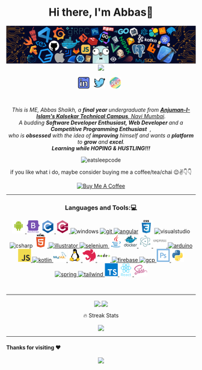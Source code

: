 <div align="center">
   <h1>Hi there, I'm Abbas👋 </h1>
   <img src="https://github.com/Abbas12321/Abbas12321/blob/main/header_.png">

   
   <img src="https://pronoun.cyou/x/y?subject=He&object=Him&height=20"> 
</div>

<p align='center'>
   <a href="https://www.linkedin.com/in/abbas-shaikh3/"><img height="30" src="https://raw.githubusercontent.com/8bithemant/8bithemant/master/linkedin.png?raw=true"></a>&nbsp;&nbsp;
<a href="https://twitter.com/Shaikh_Abbas98"><img height="30" src="https://raw.githubusercontent.com/8bithemant/8bithemant/master/twitter.png?raw=true"></a>&nbsp;&nbsp;
<a href="https://dev.to/abbas12321"><img height="30" src="https://raw.githubusercontent.com/8bithemant/8bithemant/master/devto.png?raw=true"></a>&nbsp;&nbsp;

 </p>
<br/>


<p align="center">
  <em>
    This is ME, Abbas Shaikh, a <b>final year</b> undergraduate from <a href="https://www.aiktc.ac.in/"> <b>Anjuman-I-Islam's Kalsekar Technical Campus</b>, Navi Mumbai</a>. <br>
    A budding <b>Software Developer Enthusiast, Web Developer </b> and a <b>Competitive Programming Enthusiast</b>&nbsp;&nbsp,<br>who is <b>obsessed</b>
    with the idea of <b>improving</b> himself and wants a <b>platform</b> to 
    <b>grow</b> and 
    <b>excel</b>.
  </em> 
  <br>
   <b><i>Learning while HOPING & HUSTLING!!!</i></b>
   
   <div align="center">
   <img src="[https://github.com/Abbas12321/Abbas12321/blob/main/giphy.webp]" alt="eatsleepcode" width="250" height="250" />
      </div>
</p>


  

<p align="center">
if you like what i do, maybe consider buying me a coffee/tea/chai 😉✌️👇👇</p>
<p align="center">
<a href="https://www.buymeacoffee.com/abbasshaikh1232" target="_blank"><img src="https://cdn.buymeacoffee.com/buttons/v2/default-red.png" alt="Buy Me A Coffee" width="150" ></a>
</p>

<hr>

<h3 align="center">Languages and Tools:💻</h3>
<p align="center"> <a href="https://developer.android.com" target="_blank" rel="noreferrer"> <img
      src="https://raw.githubusercontent.com/devicons/devicon/master/icons/android/android-original-wordmark.svg"
      alt="android" width="35" height="35" /> </a> <a href="https://getbootstrap.com" target="_blank" rel="noreferrer">
    <img src="https://raw.githubusercontent.com/devicons/devicon/master/icons/bootstrap/bootstrap-plain-wordmark.svg"
      alt="bootstrap" width="35" height="35" /> </a> <a href="https://www.cprogramming.com/" target="_blank"
    rel="noreferrer"> <img src="https://raw.githubusercontent.com/devicons/devicon/master/icons/c/c-original.svg"
      alt="c" width="35" height="35" /> </a> <a href="https://www.w3schools.com/cpp/" target="_blank" rel="noreferrer">
    <img src="https://raw.githubusercontent.com/devicons/devicon/master/icons/cplusplus/cplusplus-original.svg"
      alt="cplusplus" width="35" height="35" /> </a><img src="https://user-images.githubusercontent.com/59575502/127427981-bfaa39a1-bce1-4f63-85c4-f61f14f39f46.png" alt="windows" width="35" height="35" /> <a href="https://git-scm.com/" target="_blank"> <img src="https://www.vectorlogo.zone/logos/git-scm/git-scm-icon.svg" alt="git" width="35" height="35"/> </a> <a href="https://www.w3schools.com/css/" target="_blank"
    rel="noreferrer"> <a href="https://angular.io" target="_blank"> <img src="https://angular.io/assets/images/logos/angular/angular.svg" alt="angular" width="35" height="35"/></a> <img
      src="https://raw.githubusercontent.com/devicons/devicon/master/icons/css3/css3-original-wordmark.svg" alt="css3"
      width="35" height="35" /> </a><img src="https://user-images.githubusercontent.com/59575502/127427979-7eddf4e0-1d7e-4735-8564-6a0f641130d6.png" alt="visualstudio" width="35" height="35" />
<img src="https://user-images.githubusercontent.com/59575502/127426965-45da81b5-987d-4f44-b4d7-249fae487a0a.png" alt="csharp" width="35" height="35" /> <a href="https://www.w3.org/html/" target="_blank" rel="noreferrer"> <img
      src="https://raw.githubusercontent.com/devicons/devicon/master/icons/html5/html5-original-wordmark.svg"
      alt="html5" width="35" height="35" /> </a> <a href="https://www.adobe.com/in/products/illustrator.html"
    target="_blank" rel="noreferrer"> <img
      src="https://www.vectorlogo.zone/logos/adobe_illustrator/adobe_illustrator-icon.svg" alt="illustrator" width="35"
      height="35" /> </a><a href="https://www.selenium.dev" target="_blank"> <img src="https://raw.githubusercontent.com/detain/svg-logos/780f25886640cef088af994181646db2f6b1a3f8/svg/selenium-logo.svg" alt="selenium" width="35" height="35"/> </a>  <img
      src="https://raw.githubusercontent.com/devicons/devicon/master/icons/java/java-original.svg" alt="java" width="35"
      height="35" /> </a> <a href="https://www.docker.com/" target="_blank"> <img src="https://raw.githubusercontent.com/devicons/devicon/master/icons/docker/docker-original-wordmark.svg" alt="docker" width="35" height="35"/> </a> <a href="https://www.electronjs.org" target="_blank"> <img src="https://raw.githubusercontent.com/devicons/devicon/master/icons/electron/electron-original.svg" alt="electron" width="35" height="35"/> </a>
  <a href="https://expressjs.com" target="_blank"> <img src="https://raw.githubusercontent.com/devicons/devicon/master/icons/express/express-original-wordmark.svg" alt="express" width="35" height="35"/> </a> <a href="https://www.arduino.cc/" target="_blank"> <img src="https://cdn.worldvectorlogo.com/logos/arduino-1.svg" alt="arduino" width="35" height="35"/> </a> <a href="https://developer.mozilla.org/en-US/docs/Web/JavaScript" target="_blank"
    rel="noreferrer"> <img
      src="https://raw.githubusercontent.com/devicons/devicon/master/icons/javascript/javascript-original.svg"
      alt="javascript" width="35" height="35" /> </a> <a href="https://kotlinlang.org" target="_blank" rel="noreferrer">
    <img src="https://www.vectorlogo.zone/logos/kotlinlang/kotlinlang-icon.svg" alt="kotlin" width="35" height="35" />
  </a> <a href="https://www.mysql.com/" target="_blank" rel="noreferrer"> <img
      src="https://raw.githubusercontent.com/devicons/devicon/master/icons/mysql/mysql-original-wordmark.svg"
      alt="mysql" width="35" height="35" /> </a> <a href="https://www.linux.org/" target="_blank"> <img src="https://raw.githubusercontent.com/devicons/devicon/master/icons/linux/linux-original.svg" alt="linux" width="35" height="35"/> </a> <a href="https://nestjs.com/" target="_blank" rel="noreferrer"> <img
      src="https://raw.githubusercontent.com/devicons/devicon/master/icons/nestjs/nestjs-plain.svg" alt="nestjs"
      width="35" height="35" /> </a> <a href="https://nodejs.org" target="_blank" rel="noreferrer"> <img
      src="https://raw.githubusercontent.com/devicons/devicon/master/icons/nodejs/nodejs-original-wordmark.svg"
      alt="nodejs" width="35" height="35" /> </a> <a href="https://firebase.google.com/" target="_blank"> <img src="https://www.vectorlogo.zone/logos/firebase/firebase-icon.svg" alt="firebase" width="35" height="35"/> </a>
  <a href="https://cloud.google.com" target="_blank"> <img src="https://www.vectorlogo.zone/logos/google_cloud/google_cloud-icon.svg" alt="gcp" width="35" height="35"/> </a>  <a href="https://www.photoshop.com/en" target="_blank"
    rel="noreferrer"> <img
      src="https://raw.githubusercontent.com/devicons/devicon/master/icons/photoshop/photoshop-line.svg" alt="photoshop"
      width="35" height="35" /> </a> <a href="https://www.python.org" target="_blank" rel="noreferrer"> <img
      src="https://raw.githubusercontent.com/devicons/devicon/master/icons/python/python-original.svg" alt="python"
      width="35" height="35" /> </a> <a href="https://spring.io/" target="_blank"> <img src="https://www.vectorlogo.zone/logos/springio/springio-icon.svg" alt="spring" width="35" height="35"/> </a> 
    <a href="https://tailwindcss.com/" target="_blank"> <img src="https://www.vectorlogo.zone/logos/tailwindcss/tailwindcss-icon.svg" alt="tailwind" width="35" height="35"/>   </a>   
  <a href="https://www.typescriptlang.org/" target="_blank"> <img src="https://raw.githubusercontent.com/devicons/devicon/master/icons/typescript/typescript-original.svg" alt="typescript" width="35" height="35"/> </a><a href="https://reactjs.org/" target="_blank" rel="noreferrer"> <img
      src="https://raw.githubusercontent.com/devicons/devicon/master/icons/react/react-original-wordmark.svg"
      alt="react" width="35" height="35" /> </a> <a href="https://sass-lang.com" target="_blank" rel="noreferrer"> <img
      src="https://raw.githubusercontent.com/devicons/devicon/master/icons/sass/sass-original.svg" alt="sass" width="35"
      height="35" /> </a> </p>
<br>

<hr>
<p align="center"> 
 
  <a href="https://github.com/Abbas12321">
    <img align="center" src="https://github-readme-stats.vercel.app/api?username=Abbas12321&show_icons=true&hide_border=true&title_color=94b4a4&amp&icon_color=FFFFFF&amp&text_color=FFFFFF&amp&bg_color=000000&count_private=true&include_all_commits=true"/>
  </a>
  <a href="https://github.com/Abbas12321">
    <img align="center" height="195px" src="https://github-readme-stats.vercel.app/api/top-langs/?username=Abbas12321&text_color=FFFFFF&bg_color=000000&title_color=94b4a4&langs_count=15&layout=compact&hide_border=true" />
  </a>
</p>

<p align="center">
🔥 Streak Stats
<p align="center">
<img align="center" src="https://github-readme-streak-stats.herokuapp.com/?user=Abbas12321&theme=dark&hide_border=true"/>
</p>
</p>

<hr>


#### Thanks for visiting :heart:

<p align="center">
  <img src="https://capsule-render.vercel.app/api?type=waving&color=gradient&height=60&section=footer"/>
</p>
